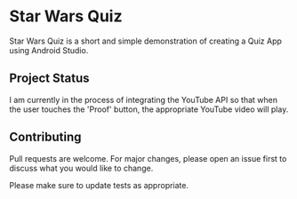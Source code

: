 # Star Wars Quiz

Star Wars Quiz is a short and simple demonstration of creating a Quiz App using Android Studio.

## Project Status

I am currently in the process of integrating the YouTube API so that when the user touches the 'Proof' button, the appropriate YouTube video will play.

## Contributing
Pull requests are welcome. For major changes, please open an issue first to discuss what you would like to change.

Please make sure to update tests as appropriate.


